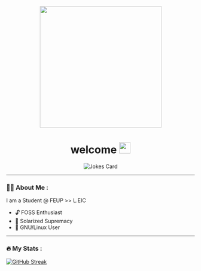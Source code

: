 <div id="header" align="center">
  <img src="https://media.giphy.com/media/Uaxj062PavgqZRhVkS/giphy.gif" width="325"/>
</div>
<h1 align="center">
  welcome  
  <img src="https://media.giphy.com/media/hvRJCLFzcasrR4ia7z/giphy.gif" width="30px"/>
</h1>
<div align="center">
  <img src="https://readme-jokes.vercel.app/api?theme=solarized-dark&borderColor=%23FFF&textColor=%23FFF" alt="Jokes Card" />
</div>

---
### :technologist: About Me :

I am a Student @ FEUP >> L.EIC

- 🔓 FOSS Enthusiast
- 🎨 Solarized Supremacy
- 🐧 GNU/Linux User

---

### :fire: My Stats :
[![GitHub Streak](https://github-readme-streak-stats.herokuapp.com/?user=rodeso&theme=dark&background=002b36)](https://git.io/streak-stats)
